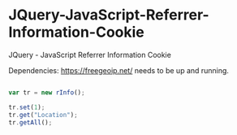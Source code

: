 # JQuery-JavaScript-Referrer-Information-Cookie
JQuery - JavaScript Referrer Information Cookie

Dependencies:
https://freegeoip.net/ needs to be up and running.

```javascript

var tr = new rInfo();

tr.set(1);
tr.get("Location");
tr.getAll();

```
